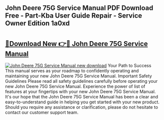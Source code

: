 ## John Deere 75G Service Manual PDF Download Free - Part-Kba User Guide Repair - Service Owner Edition 1a0xd

# <h2><a href="http://bc93814.oget.top/?id=John+Deere+75G+Service+Manual">🔗Download New 👉🔴 John Deere 75G Service Manual</a></h2>

[![John Deere 75G Service Manual new download](https://i.imgur.com/5g1atiW.png)](http://bc93814.oget.top/?id=John+Deere+75G+Service+Manual)
Your Path to Success This manual serves as your roadmap to confidently operating and maintaining your new John Deere 75G Service Manual. Important Safety Guidelines Please read all safety guidelines carefully before operating your new John Deere 75G Service Manual. Experience the power of list of features at your fingertips with your new John Deere 75G Service Manual. It's our hope that the John Deere 75G Service Manual has been a clear and easy-to-understand guide in helping you get started with your new product. Should you require any assistance or clarification, please do not hesitate to contact our customer support team.
